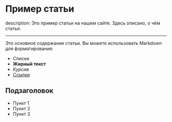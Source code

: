 # Пример статьи

description: Это пример статьи на нашем сайте. Здесь описано, о чём статья.

---

Это основное содержание статьи. Вы можете использовать Markdown для форматирования:

- Списки
- **Жирный текст**
- *Курсив*
- [Ссылки](https://example.com)

## Подзаголовок

- Пункт 1
- Пункт 2
- Пункт 3